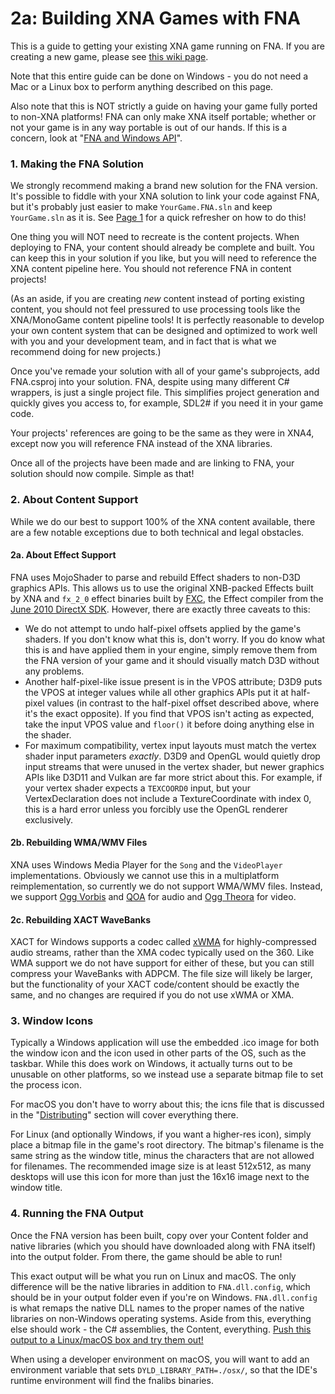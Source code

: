# 2a: Building XNA Games with FNA
This is a guide to getting your existing XNA game running on FNA. If you are creating a new game, please see [this wiki page](2b:-Building-New-Games-with-FNA.md).

Note that this entire guide can be done on Windows - you do not need a Mac or a Linux box to perform anything described on this page.

Also note that this is NOT strictly a guide on having your game fully ported to non-XNA platforms! FNA can only make XNA itself portable; whether or not your game is in any way portable is out of our hands. If this is a concern, look at "[FNA and Windows API](4:-FNA-and-Windows-API.md)".

### 1. Making the FNA Solution
We strongly recommend making a brand new solution for the FNA version. It's possible to fiddle with your XNA solution to link your code against FNA, but it's probably just easier to make `YourGame.FNA.sln` and keep `YourGame.sln` as it is. See [Page 1](1:-Setting-Up-FNA.md#chapter-5-creating-new-projects) for a quick refresher on how to do this!

One thing you will NOT need to recreate is the content projects. When deploying to FNA, your content should already be complete and built. You can keep this in your solution if you like, but you will need to reference the XNA content pipeline here. You should not reference FNA in content projects!

(As an aside, if you are creating _new_ content instead of porting existing content, you should not feel pressured to use processing tools like the XNA/MonoGame content pipeline tools! It is perfectly reasonable to develop your own content system that can be designed and optimized to work well with you and your development team, and in fact that is what we recommend doing for new projects.)

Once you've remade your solution with all of your game's subprojects, add FNA.csproj into your solution. FNA, despite using many different C# wrappers, is just a single project file. This simplifies project generation and quickly gives you access to, for example, SDL2# if you need it in your game code.

Your projects' references are going to be the same as they were in XNA4, except now you will reference FNA instead of the XNA libraries.

Once all of the projects have been made and are linking to FNA, your solution should now compile. Simple as that!

### 2. About Content Support
While we do our best to support 100% of the XNA content available, there are a few notable exceptions due to both technical and legal obstacles.

#### 2a. About Effect Support
FNA uses MojoShader to parse and rebuild Effect shaders to non-D3D graphics APIs. This allows us to use the original XNB-packed Effects built by XNA and `fx_2_0` effect binaries built by [FXC](https://msdn.microsoft.com/en-us/library/windows/desktop/bb232919.aspx), the Effect compiler from the [June 2010 DirectX SDK](https://www.microsoft.com/en-us/download/details.aspx?id=6812). However, there are exactly three caveats to this:

- We do not attempt to undo half-pixel offsets applied by the game's shaders. If you don't know what this is, don't worry. If you do know what this is and have applied them in your engine, simply remove them from the FNA version of your game and it should visually match D3D without any problems.
- Another half-pixel-like issue present is in the VPOS attribute; D3D9 puts the VPOS at integer values while all other graphics APIs put it at half-pixel values (in contrast to the half-pixel offset described above, where it's the exact opposite). If you find that VPOS isn't acting as expected, take the input VPOS value and `floor()` it before doing anything else in the shader.
- For maximum compatibility, vertex input layouts must match the vertex shader input parameters _exactly_. D3D9 and OpenGL would quietly drop input streams that were unused in the vertex shader, but newer graphics APIs like D3D11 and Vulkan are far more strict about this. For example, if your vertex shader expects a `TEXCOORD0` input, but your VertexDeclaration does not include a TextureCoordinate with index 0, this is a hard error unless you forcibly use the OpenGL renderer exclusively.

#### 2b. Rebuilding WMA/WMV Files
XNA uses Windows Media Player for the `Song` and the `VideoPlayer` implementations. Obviously we cannot use this in a multiplatform reimplementation, so currently we do not support WMA/WMV files. Instead, we support [Ogg Vorbis](http://www.vorbis.com/) and [QOA](https://qoaformat.org/) for audio and [Ogg Theora](http://www.theora.org/) for video.

#### 2c. Rebuilding XACT WaveBanks
XACT for Windows supports a codec called [xWMA](http://wiki.multimedia.cx/index.php?title=Microsoft_xWMA) for highly-compressed audio streams, rather than the XMA codec typically used on the 360. Like WMA support we do not have support for either of these, but you can still compress your WaveBanks with ADPCM. The file size will likely be larger, but the functionality of your XACT code/content should be exactly the same, and no changes are required if you do not use xWMA or XMA.

### 3. Window Icons
Typically a Windows application will use the embedded .ico image for both the window icon and the icon used in other parts of the OS, such as the taskbar. While this does work on Windows, it actually turns out to be unusable on other platforms, so we instead use a separate bitmap file to set the process icon.

For macOS you don't have to worry about this; the icns file that is discussed in the "[Distributing](3:-Distributing-FNA-Games.md#macos)" section will cover everything there.

For Linux (and optionally Windows, if you want a higher-res icon), simply place a bitmap file in the game's root directory. The bitmap's filename is the same string as the window title, minus the characters that are not allowed for filenames. The recommended image size is at least 512x512, as many desktops will use this icon for more than just the 16x16 image next to the window title.

### 4. Running the FNA Output
Once the FNA version has been built, copy over your Content folder and native libraries (which you should have downloaded along with FNA itself) into the output folder. From there, the game should be able to run!

This exact output will be what you run on Linux and macOS. The only difference will be the native libraries in addition to `FNA.dll.config`, which should be in your output folder even if you're on Windows. `FNA.dll.config` is what remaps the native DLL names to the proper names of the native libraries on non-Windows operating systems. Aside from this, everything else should work - the C# assemblies, the Content, everything. [Push this output to a Linux/macOS box and try them out!](3:-Distributing-FNA-Games.md)

When using a developer environment on macOS, you will want to add an environment variable that sets `DYLD_LIBRARY_PATH=./osx/`, so that the IDE's runtime environment will find the fnalibs binaries.